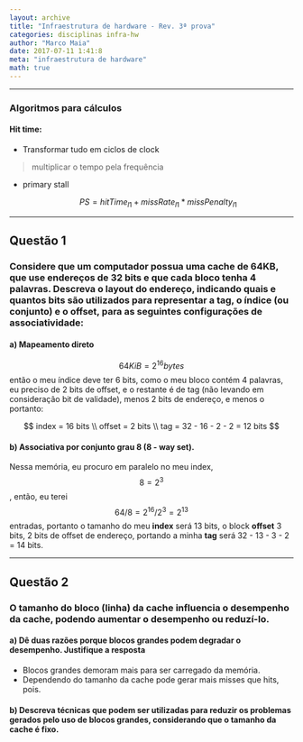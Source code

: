 ```yaml
---
layout: archive
title: "Infraestrutura de hardware - Rev. 3ª prova"
categories: disciplinas infra-hw
author: "Marco Maia"
date: 2017-07-11 1:41:8
meta: "infraestrutura de hardware"
math: true
---
```


---
### Algoritmos para cálculos
#### Hit time:

- Transformar tudo em ciclos de clock
>multiplicar o tempo pela frequência

- primary stall
    
    $$ PS = hitTime_{l1} + missRate_{l1} * missPenalty_{l1} $$

---
## Questão 1
### Considere que um computador possua uma cache de 64KB, que use endereços de 32 bits e que cada bloco tenha 4 palavras. Descreva o layout do endereço, indicando quais e **quantos bits** são utilizados para representar a **tag**, o **índice** (ou conjunto) e o **offset**, para as seguintes configurações de associatividade:

#### a) Mapeamento direto 

$$ 64KiB = 2^{16} bytes $$ então o meu índice deve ter 6 bits, como o meu bloco contém 4 palavras, eu preciso de 2 bits de offset, e o restante é de tag (não levando em consideração bit de validade), menos 2 bits de endereço, e menos o portanto:

$$ index = 16 bits \\
offset = 2 bits \\
tag = 32 - 16 - 2 - 2 = 12 bits $$


#### b) Associativa por conjunto grau 8 (8 - way set).

Nessa memória, eu procuro em paralelo no meu index, $$ 8 = 2^3 $$, então, eu terei $$64/8 = 2^{16}/2^3 = 2^{13}$$ entradas, portanto o tamanho do meu **index** será 13 bits, o block **offset** 3 bits, 2 bits de offset de endereço, portando a minha **tag** será 32 - 13 - 3 - 2 = 14 bits.

---
## Questão 2
### O tamanho do bloco (linha) da cache influencia o desempenho da cache, podendo aumentar o desempenho ou reduzí-lo.

#### a) Dê duas razões porque blocos grandes podem degradar o desempenho. Justifique a resposta

- Blocos grandes demoram mais para ser carregado da memória.
- Dependendo do tamanho da cache pode gerar mais misses que hits, pois.

#### b) Descreva técnicas que podem ser utilizadas para reduzir os problemas gerados pelo uso de blocos grandes, considerando que o tamanho da cache é fixo.




























